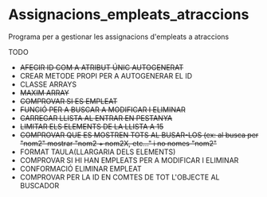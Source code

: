 # Assignacions_empleats_atraccions
Programa per a gestionar les assignacions d'empleats a atraccions

TODO
- ~~AFEGIR ID COM A ATRIBUT ÚNIC AUTOGENERAT~~
- CREAR METODE PROPI PER A AUTOGENERAR EL ID
- CLASSE ARRAYS
- ~~MAXIM ARRAY~~
- ~~COMPROVAR SI ES EMPLEAT~~
- ~~FUNCIÓ PER A BUSCAR A MODIFICAR I ELIMINAR~~
- ~~CARREGAR LLISTA AL ENTRAR EN PESTANYA~~
- ~~LIMITAR ELS ELEMENTS DE LA LLISTA A 15~~
- ~~COMPROVAR QUE ES MOSTREN TOTS AL BUSAR-LOS (ex: al busca per "nom2" mostrar "nom2 + nom2X, etc..." i no nomes "nom2"~~
- FORMAT TAULA(LLARGARIA DELS ELEMENTS)
- COMPROVAR SI HI HAN EMPLEATS PER A MODIFICAR I ELIMINAR
- CONFORMACIÓ ELIMINAR EMPLEAT
- COMPROVAR PER LA ID EN COMTES DE TOT L'OBJECTE AL BUSCADOR
